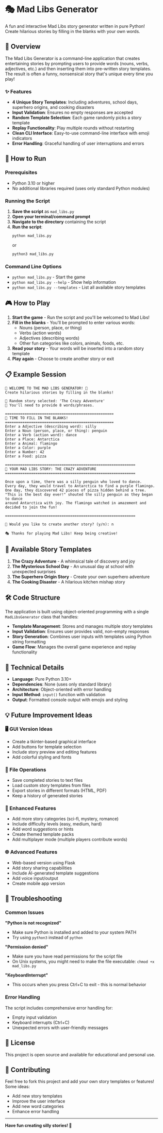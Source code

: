 # 🎭 Mad Libs Generator

A fun and interactive Mad Libs story generator written in pure Python! Create hilarious stories by filling in the blanks with your own words.

## 📖 Overview

The Mad Libs Generator is a command-line application that creates entertaining stories by prompting users to provide words (nouns, verbs, adjectives, etc.) and then inserting them into pre-written story templates. The result is often a funny, nonsensical story that's unique every time you play!

### ✨ Features

- **4 Unique Story Templates**: Including adventures, school days, superhero origins, and cooking disasters
- **Input Validation**: Ensures no empty responses are accepted
- **Random Template Selection**: Each game randomly picks a story template
- **Replay Functionality**: Play multiple rounds without restarting
- **Clean CLI Interface**: Easy-to-use command-line interface with emoji indicators
- **Error Handling**: Graceful handling of user interruptions and errors

## 🚀 How to Run

### Prerequisites
- Python 3.10 or higher
- No additional libraries required (uses only standard Python modules)

### Running the Script

1. **Save the script** as `mad_libs.py`
2. **Open your terminal/command prompt**
3. **Navigate to the directory** containing the script
4. **Run the script**:
   ```bash
   python mad_libs.py
   ```
   or
   ```bash
   python3 mad_libs.py
   ```

### Command Line Options

- `python mad_libs.py` - Start the game
- `python mad_libs.py --help` - Show help information
- `python mad_libs.py --templates` - List all available story templates

## 🎮 How to Play

1. **Start the game** - Run the script and you'll be welcomed to Mad Libs!
2. **Fill in the blanks** - You'll be prompted to enter various words:
   - Nouns (person, place, or thing)
   - Verbs (action words)
   - Adjectives (describing words)
   - Other fun categories like colors, animals, foods, etc.
3. **Read your story** - Your words will be inserted into a random story template
4. **Play again** - Choose to create another story or exit

## 📋 Example Session

```
🎉 WELCOME TO THE MAD LIBS GENERATOR! 🎉
Create hilarious stories by filling in the blanks!

🎲 Random story selected: 'The Crazy Adventure'
📝 You'll need to provide 8 words/phrases.

==================================================
🎯 TIME TO FILL IN THE BLANKS!
==================================================
Enter a Adjective (describing word): silly
Enter a Noun (person, place, or thing): penguin
Enter a Verb (action word): dance
Enter a Place: Antarctica
Enter a Animal: flamingo
Enter a Color: purple
Enter a Number: 42
Enter a Food: pizza

============================================================
📖 YOUR MAD LIBS STORY: THE CRAZY ADVENTURE
============================================================

Once upon a time, there was a silly penguin who loved to dance.
Every day, they would travel to Antarctica to find a purple flamingo.
One day, they discovered 42 pieces of pizza hidden behind a tree.
"This is the best day ever!" shouted the silly penguin as they began to dance
around Antarctica with joy. The flamingo watched in amazement and decided to join the fun!

============================================================

🔄 Would you like to create another story? (y/n): n

🎭 Thanks for playing Mad Libs! Keep being creative!
```

## 🎯 Available Story Templates

1. **The Crazy Adventure** - A whimsical tale of discovery and joy
2. **The Mysterious School Day** - An unusual day at school with unexpected surprises
3. **The Superhero Origin Story** - Create your own superhero adventure
4. **The Cooking Disaster** - A hilarious kitchen mishap story

## 🛠️ Code Structure

The application is built using object-oriented programming with a single `MadLibsGenerator` class that handles:

- **Template Management**: Stores and manages multiple story templates
- **Input Validation**: Ensures user provides valid, non-empty responses
- **Story Generation**: Combines user inputs with templates using Python string formatting
- **Game Flow**: Manages the overall game experience and replay functionality

## 🔧 Technical Details

- **Language**: Pure Python 3.10+
- **Dependencies**: None (uses only standard library)
- **Architecture**: Object-oriented with error handling
- **Input Method**: `input()` function with validation
- **Output**: Formatted console output with emojis and styling

## 💡 Future Improvement Ideas

### 🖥️ GUI Version Ideas
- Create a tkinter-based graphical interface
- Add buttons for template selection
- Include story preview and editing features
- Add colorful styling and fonts

### 📁 File Operations
- Save completed stories to text files
- Load custom story templates from files
- Export stories in different formats (HTML, PDF)
- Keep a history of generated stories

### 🎨 Enhanced Features
- Add more story categories (sci-fi, mystery, romance)
- Include difficulty levels (easy, medium, hard)
- Add word suggestions or hints
- Create themed template packs
- Add multiplayer mode (multiple players contribute words)

### 🌐 Advanced Features
- Web-based version using Flask
- Add story sharing capabilities
- Include AI-generated template suggestions
- Add voice input/output
- Create mobile app version

## 🐛 Troubleshooting

### Common Issues

**"Python is not recognized"**
- Make sure Python is installed and added to your system PATH
- Try using `python3` instead of `python`

**"Permission denied"**
- Make sure you have read permissions for the script file
- On Unix systems, you might need to make the file executable: `chmod +x mad_libs.py`

**"KeyboardInterrupt"**
- This occurs when you press Ctrl+C to exit - this is normal behavior

### Error Handling

The script includes comprehensive error handling for:
- Empty input validation
- Keyboard interrupts (Ctrl+C)
- Unexpected errors with user-friendly messages

## 📜 License

This project is open source and available for educational and personal use.

## 🤝 Contributing

Feel free to fork this project and add your own story templates or features! Some ideas:
- Add new story templates
- Improve the user interface
- Add new word categories
- Enhance error handling

---

**Have fun creating silly stories! 🎉**
